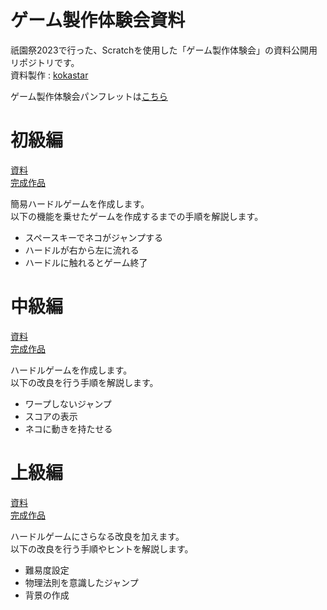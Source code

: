 # ゲーム製作体験会資料
祇園祭2023で行った、Scratchを使用した「ゲーム製作体験会」の資料公開用リポジトリです。  
資料製作 : [kokastar](https://github.com/starkoka)  

ゲーム製作体験会パンフレットは[こちら](https://github.com/nitkc-proken/game-development-trial/blob/main/pamphlet.pdf)

# 初級編
[資料](https://github.com/nitkc-proken/game-development-trial/blob/main/beginner.pdf)  
[完成作品](https://scratch.mit.edu/projects/911844978/)  

簡易ハードルゲームを作成します。  
以下の機能を乗せたゲームを作成するまでの手順を解説します。
 - スペースキーでネコがジャンプする
 - ハードルが右から左に流れる
 - ハードルに触れるとゲーム終了

# 中級編
[資料](https://github.com/nitkc-proken/game-development-trial/blob/main/Intermediate.pdf)  
[完成作品](https://scratch.mit.edu/projects/911844978/)  

ハードルゲームを作成します。  
以下の改良を行う手順を解説します。
 - ワープしないジャンプ
 - スコアの表示
 - ネコに動きを持たせる


# 上級編
[資料](https://github.com/nitkc-proken/game-development-trial/blob/main/advanced.pdf)  
[完成作品](https://scratch.mit.edu/projects/912102486/)  

ハードルゲームにさらなる改良を加えます。  
以下の改良を行う手順やヒントを解説します。
 - 難易度設定
 - 物理法則を意識したジャンプ
 - 背景の作成

